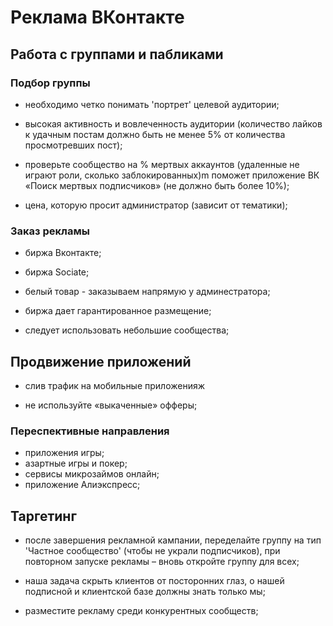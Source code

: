 # Реклама ВКонтакте

## Работа с группами и пабликами

### Подбор группы

- необходимо четко понимать 'портрет' целевой аудитории;

- высокая активность и вовлеченность аудитории (количество лайков к удачным постам должно быть не менее 5% от количества просмотревших пост);

- проверьте сообщество на % мертвых аккаунтов (удаленные не играют роли, сколько заблокированных)m поможет приложение ВК «Поиск мертвых подписчиков» (не должно быть более 10%);

- цена, которую просит администратор (зависит от тематики);

### Заказ рекламы

- биржа Вконтакте;

- биржа Sociate;

- белый товар - заказываем напрямую у админестратора;

- биржа дает гарантированное размещение;

- следует использовать небольшие сообщества;

## Продвижение приложений

- слив трафик на мобильные приложенияж

- не используйте «выкаченные» офферы;

### Переспективные направления

- приложения игры;
- азартные игры и покер;
- сервисы микрозаймов онлайн;
- приложение Алиэкспресс;

## Таргетинг

- после завершения рекламной кампании, переделайте группу на тип 'Частное сообщество' (чтобы не украли подписчиков), при повторном запуске рекламы – вновь откройте группу для всех;

- наша задача скрыть клиентов от посторонних глаз, о нашей подписной и клиентской базе должны знать только мы;

- разместите рекламу среди конкурентных сообществ;
